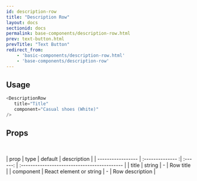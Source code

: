 ```yaml
---
id: description-row
title: "Description Row"
layout: docs
sectionid: docs
permalink: base-components/description-row.html
prev: text-button.html
prevTitle: "Text Button"
redirect_from:
    - 'basic-components/description-row.html'
    - 'base-components/description-row'
---
```


## Usage

```js
<DescriptionRow
   title="Title"
   component="Casual shoes (White)"
/>
```
## Props

<br />

| prop              |  type            | default  | description                                  |
| ----------------- | :-------------- :| :------: | :------------------------------------------- |
| title             | string           |  -    | Row title                    |
| component         | React element or string           |  -       | Row description                     |
